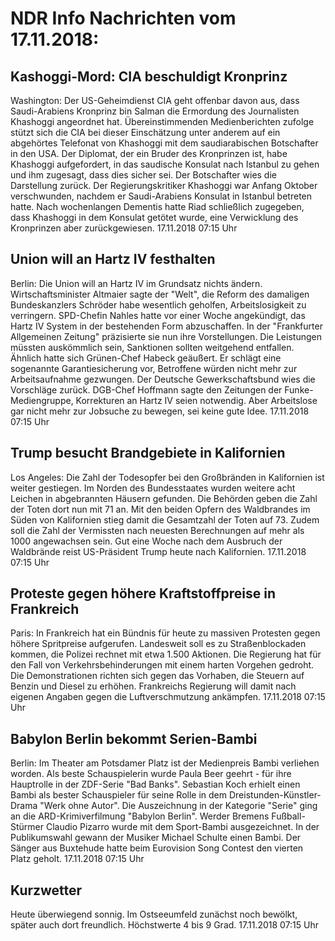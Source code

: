 # NDR Info Nachrichten vom 17.11.2018:


## Kashoggi-Mord: CIA beschuldigt Kronprinz
Washington: Der US-Geheimdienst CIA geht offenbar davon aus, dass Saudi-Arabiens Kronprinz bin Salman die Ermordung des Journalisten Khashoggi angeordnet hat. Übereinstimmenden Medienberichten zufolge stützt sich die CIA bei dieser Einschätzung unter anderem auf ein abgehörtes Telefonat von Khashoggi mit dem saudiarabischen Botschafter in den USA. Der Diplomat, der ein Bruder des Kronprinzen ist, habe Khashoggi aufgefordert, in das saudische Konsulat nach Istanbul zu gehen und ihm zugesagt, dass dies sicher sei. Der Botschafter wies die Darstellung zurück. Der Regierungskritiker Khashoggi war Anfang Oktober verschwunden, nachdem er Saudi-Arabiens Konsulat in Istanbul betreten hatte. Nach wochenlangen Dementis hatte Riad schließlich zugegeben, dass Khashoggi in dem Konsulat getötet wurde, eine Verwicklung des Kronprinzen aber zurückgewiesen. 17.11.2018 07:15 Uhr 

## Union will an Hartz IV festhalten
Berlin: Die Union will an Hartz IV im Grundsatz nichts ändern. Wirtschaftsminister Altmaier sagte der "Welt", die Reform des damaligen Bundeskanzlers Schröder habe wesentlich geholfen, Arbeitslosigkeit zu verringern. SPD-Chefin Nahles hatte vor einer Woche angekündigt, das Hartz IV System in der bestehenden Form abzuschaffen. In der "Frankfurter Allgemeinen Zeitung" präzisierte sie nun ihre Vorstellungen. Die Leistungen müssten auskömmlich sein, Sanktionen sollten weitgehend entfallen. Ähnlich hatte sich Grünen-Chef Habeck geäußert. Er schlägt eine sogenannte Garantiesicherung vor, Betroffene würden nicht mehr zur Arbeitsaufnahme gezwungen. Der Deutsche Gewerkschaftsbund wies die Vorschläge zurück. DGB-Chef Hoffmann sagte den Zeitungen der Funke-Mediengruppe, Korrekturen an Hartz IV seien notwendig. Aber Arbeitslose gar nicht mehr zur Jobsuche zu bewegen, sei keine gute Idee. 17.11.2018 07:15 Uhr 

## Trump besucht Brandgebiete in Kalifornien
Los Angeles: Die Zahl der Todesopfer bei den Großbränden in Kalifornien ist weiter gestiegen. Im Norden des Bundesstaates wurden weitere acht Leichen in abgebrannten Häusern gefunden. Die Behörden geben die Zahl der Toten dort nun mit 71 an. Mit den beiden Opfern des Waldbrandes im Süden von Kalifornien stieg damit die Gesamtzahl der Toten auf 73. Zudem soll die Zahl der Vermissten nach neuesten Berechnungen auf mehr als 1000 angewachsen sein. Gut eine Woche nach dem Ausbruch der Waldbrände reist US-Präsident Trump heute nach Kalifornien. 17.11.2018 07:15 Uhr 

## Proteste gegen höhere Kraftstoffpreise in Frankreich
Paris: In Frankreich hat ein Bündnis für heute zu massiven Protesten gegen höhere Spritpreise aufgerufen. Landesweit soll es zu Straßenblockaden kommen, die Polizei rechnet mit etwa 1.500 Aktionen. Die Regierung hat für den Fall von Verkehrsbehinderungen mit einem harten Vorgehen gedroht. Die Demonstrationen richten sich gegen das Vorhaben, die Steuern auf Benzin und Diesel zu erhöhen. Frankreichs Regierung will damit nach eigenen Angaben gegen die Luftverschmutzung ankämpfen. 17.11.2018 07:15 Uhr 

## Babylon Berlin bekommt Serien-Bambi
Berlin: Im Theater am Potsdamer Platz ist der Medienpreis Bambi verliehen worden. Als beste Schauspielerin wurde Paula Beer geehrt - für ihre Hauptrolle in der ZDF-Serie "Bad Banks". Sebastian Koch erhielt einen Bambi als bester Schauspieler für seine Rolle in dem Dreistunden-Künstler-Drama "Werk ohne Autor". Die Auszeichnung in der Kategorie "Serie" ging an die ARD-Krimiverfilmung "Babylon Berlin". Werder Bremens Fußball-Stürmer Claudio Pizarro wurde mit dem Sport-Bambi ausgezeichnet. In der Publikumswahl gewann der Musiker Michael Schulte einen Bambi. Der Sänger aus Buxtehude hatte beim Eurovision Song Contest den vierten Platz geholt. 17.11.2018 07:15 Uhr 

## Kurzwetter
Heute überwiegend sonnig. Im Ostseeumfeld zunächst noch bewölkt, später auch dort freundlich. Höchstwerte 4 bis 9 Grad. 17.11.2018 07:15 Uhr 
